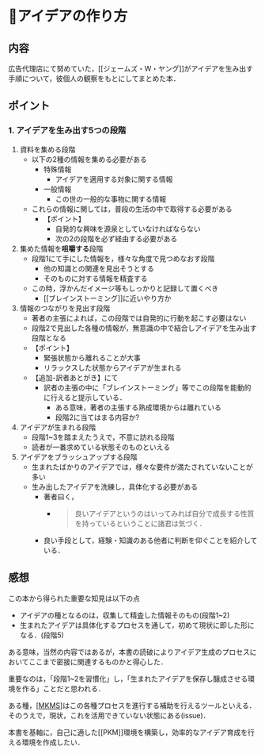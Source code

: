 # 📗アイデアの作り方

## 内容
広告代理店にて努めていた，[[ジェームズ・W・ヤング]]がアイデアを生み出す手順について，彼個人の観察をもとにしてまとめた本．

## ポイント

### 1. アイデアを生み出す5つの段階
1. 資料を集める段階
    - 以下の2種の情報を集める必要がある
      - 特殊情報
        - アイデアを適用する対象に関する情報
      - 一般情報
        - この世の一般的な事物に関する情報
    - これらの情報に関しては，普段の生活の中で取得する必要がある
      - 【ポイント】
        - 自発的な興味を源泉としていなければならない
        - 次の2の段階を必ず経由する必要がある
2. 集めた情報を**咀嚼する**段階
    - 段階1にて手にした情報を，様々な角度で見つめなおす段階
      - 他の知識との関連を見出そうとする
      - そのものに対する情報を精査する
    - この時，浮かんだイメージ等もしっかりと記録して置くべき
      - [[ブレインストーミング]]に近いやり方か
3. 情報のつながりを見出す段階
    - 著者の主張によれば，この段階では自発的に行動を起こす必要はない
    - 段階2で見出した各種の情報が，無意識の中で結合しアイデアを生み出す段階となる
    - 【ポイント】
      - 緊張状態から離れることが大事
      - リラックスした状態からアイデアが生まれる
    - 【追加-訳者あとがき】にて
      -  訳者の主張の中に「ブレインストーミング」等でこの段階を能動的に行えると提示している．
         -  ある意味，著者の主張する熟成環境からは離れている
         -  段階2に当てはまる内容か?
4. アイデアが生まれる段階
    - 段階1~3を踏まえたうえで，不意に訪れる段階
    - 読者が一番求めている状態そのものといえる
5. アイデアをブラッシュアップする段階
    - 生まれたばかりのアイデアでは，様々な要件が満たされていないことが多い
    - 生み出したアイデアを洗練し，具体化する必要がある
      - 著者曰く，
        - > 良いアイデアというのはいってみれば自分で成長する性質を持っているということに諸君は気づく．
      - 良い手段として，経験・知識のある他者に判断を仰ぐことを紹介している．

## 感想
この本から得られた重要な知見は以下の点
- アイデアの種となるのは，収集して精査した情報そのもの(段階1~2)
- 生まれたアイデアは具体化するプロセスを通して，初めて現状に即した形になる．(段階5)

ある意味，当然の内容ではあるが，本書の読破によりアイデア生成のプロセスにおいてここまで密接に関連するものかと得心した．

重要なのは，「段階1~2を習慣化」し，「生まれたアイデアを保存し醸成させる環境を作る」ことだと思われる．

ある種，[[MKMS]]はこの各種プロセスを進行する補助を行えるツールといえる．
そのうえで，現状，これを活用できていない状態にある(issue)．

本書を基軸に，自己に適した[[PKM]]環境を構築し，効率的なアイデア育成を行える環境を作成したい．




[//begin]: # "Autogenerated link references for markdown compatibility"
[MKMS]: ../../Literature/MKMS.md "MKMS"
[//end]: # "Autogenerated link references"